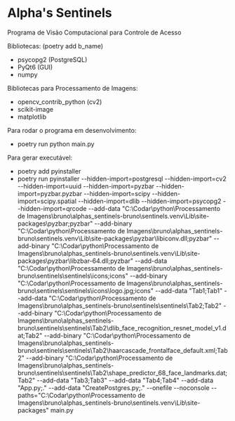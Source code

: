 # Alpha's Sentinels

Programa de Visão Computacional para Controle de Acesso

Bibliotecas: (poetry add b_name)
- psycopg2 (PostgreSQL)
- PyQt6 (GUI)
- numpy

Bibliotecas para Processamento de Imagens:
- opencv_contrib_python (cv2)
- scikit-image
- matplotlib

Para rodar o programa em desenvolvimento:
- poetry run python main.py

Para gerar executável:
- poetry add pyinstaller
- poetry run pyinstaller --hidden-import=postgresql --hidden-import=cv2 --hidden-import=uuid --hidden-import=pyzbar --hidden-import=pyzbar.pyzbar --hidden-import=scipy --hidden-import=scipy.spatial --hidden-import=dlib --hidden-import=psycopg2 --hidden-import=qrcode --add-data "C:\Codar\python\Processamento de Imagens\bruno\alphas_sentinels-bruno\sentinels\.venv\Lib\site-packages\pyzbar;pyzbar" --add-binary "C:\Codar\python\Processamento de Imagens\bruno\alphas_sentinels-bruno\sentinels\.venv\Lib\site-packages\pyzbar\libiconv.dll;pyzbar" --add-binary "C:\Codar\python\Processamento de Imagens\bruno\alphas_sentinels-bruno\sentinels\.venv\Lib\site-packages\pyzbar\libzbar-64.dll;pyzbar" --add-data "C:\Codar\python\Processamento de Imagens\bruno\alphas_sentinels-bruno\sentinels\sentinels\icons;icons" --add-binary "C:\Codar\python\Processamento de Imagens\bruno\alphas_sentinels-bruno\sentinels\sentinels\icons\logo.jpg;icons" --add-data "Tab1;Tab1" --add-data "C:\Codar\python\Processamento de Imagens\bruno\alphas_sentinels-bruno\sentinels\sentinels\Tab2;Tab2" --add-binary "C:\Codar\python\Processamento de Imagens\bruno\alphas_sentinels-bruno\sentinels\sentinels\Tab2\dlib_face_recognition_resnet_model_v1.dat;Tab2" --add-binary "C:\Codar\python\Processamento de Imagens\bruno\alphas_sentinels-bruno\sentinels\sentinels\Tab2\haarcascade_frontalface_default.xml;Tab2" --add-binary "C:\Codar\python\Processamento de Imagens\bruno\alphas_sentinels-bruno\sentinels\sentinels\Tab2\shape_predictor_68_face_landmarks.dat;Tab2" --add-data "Tab3;Tab3" --add-data "Tab4;Tab4" --add-data "App.py;." --add-data "CreatePostgres.py;." --onefile --noconsole --paths="C:\Codar\python\Processamento de Imagens\bruno\alphas_sentinels-bruno\sentinels\.venv\Lib\site-packages" main.py

